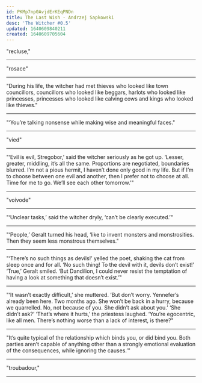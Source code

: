 ```yaml
---
id: PKMp7np0AvjdErKEqPNDn
title: The Last Wish - Andrzej Sapkowski
desc: 'The Witcher #0.5'
updated: 1640609840211
created: 1640609705604
---
```



"recluse,"

---------

"rosace"

---------

"During his life, the witcher had met thieves who looked like town councillors, councillors who looked like beggars, harlots who looked like princesses, princesses who looked like calving cows and kings who looked like thieves."

---------

"‘You’re talking nonsense while making wise and meaningful faces."

---------

"vied"

---------

"‘Evil is evil, Stregobor,’ said the witcher seriously as he got up. ‘Lesser, greater, middling, it’s all the same. Proportions are negotiated, boundaries blurred. I’m not a pious hermit, I haven’t done only good in my life. But if I’m to choose between one evil and another, then I prefer not to choose at all. Time for me to go. We’ll see each other tomorrow.’"

---------

"voivode"

---------

"‘Unclear tasks,’ said the witcher dryly, ‘can’t be clearly executed.’"

---------

"‘People,’ Geralt turned his head, ‘like to invent monsters and monstrosities. Then they seem less monstrous themselves."

---------

"‘There’s no such things as devils!’ yelled the poet, shaking the cat from sleep once and for all. ‘No such thing! To the devil with it, devils don’t exist!’ ‘True,’ Geralt smiled. ‘But Dandilion, I could never resist the temptation of having a look at something that doesn’t exist.’"

---------

"‘It wasn’t exactly difficult,’ she muttered. ‘But don’t worry. Yennefer’s already been here. Two months ago. She won’t be back in a hurry, because we quarrelled. No, not because of you. She didn’t ask about you.’ ‘She didn’t ask?’ ‘That’s where it hurts,’ the priestess laughed. ‘You’re egocentric, like all men. There’s nothing worse than a lack of interest, is there?"

---------

"It’s quite typical of the relationship which binds you, or did bind you. Both parties aren’t capable of anything other than a strongly emotional evaluation of the consequences, while ignoring the causes.’"

---------

"troubadour,"

---------
